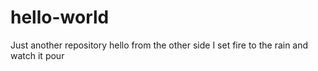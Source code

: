 # hello-world
Just another repository
hello from the other side
I set fire to the rain
and watch it pour 

